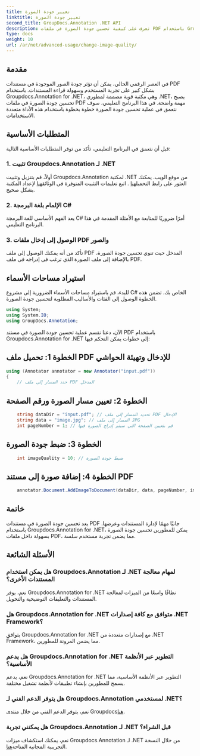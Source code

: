 ```yaml
---
title: تغيير جودة الصورة
linktitle: تغيير جودة الصورة
second_title: GroupDocs.Annotation .NET API
description: تعرف على كيفية تحسين جودة الصورة في ملفات PDF باستخدام Groupdocs.Annotation for .NET. اتبع دليلنا خطوة بخطوة.
type: docs
weight: 10
url: /ar/net/advanced-usage/change-image-quality/
---
```

## مقدمة
في العصر الرقمي الحالي، يمكن أن تؤثر جودة الصور الموجودة في مستندات PDF بشكل كبير على تجربة المستخدم وسهولة قراءة المستندات. باستخدام Groupdocs.Annotation for .NET، وهي مكتبة قوية مصممة لمطوري .NET، يصبح تحسين جودة الصورة في ملفات PDF مهمة واضحة. في هذا البرنامج التعليمي، سوف نتعمق في عملية تحسين جودة الصورة خطوة بخطوة باستخدام هذه الأداة متعددة الاستخدامات.
## المتطلبات الأساسية
قبل أن نتعمق في البرنامج التعليمي، تأكد من توفر المتطلبات الأساسية التالية:
### 1. تثبيت Groupdocs.Annotation لـ .NET
 أولاً، قم بتنزيل وتثبيت Groupdocs.Annotation لمكتبة .NET من موقع الويب. يمكنك العثور على رابط التحميل[هنا](https://releases.groupdocs.com/annotation/net/) . اتبع تعليمات التثبيت المتوفرة في الوثائق[هنا](https://reference.groupdocs.com/annotation/net/) لإعداد المكتبة بشكل صحيح.
### 2. الإلمام بلغة البرمجة C#
يعد الفهم الأساسي للغة البرمجة C# أمرًا ضروريًا للمتابعة مع الأمثلة المقدمة في هذا البرنامج التعليمي.
### 3. الوصول إلى إدخال ملفات PDF والصور
تأكد من أنه يمكنك الوصول إلى ملف PDF المدخل حيث تنوي تحسين جودة الصورة، بالإضافة إلى ملف الصورة الذي ترغب في إدراجه في ملف PDF.

## استيراد مساحات الأسماء
للبدء، قم باستيراد مساحات الأسماء الضرورية إلى مشروع C# الخاص بك. تضمن هذه الخطوة الوصول إلى الفئات والأساليب المطلوبة لتحسين جودة الصورة.

```csharp
using System;
using System.IO;
using GroupDocs.Annotation;
```

الآن، دعنا نقسم عملية تحسين جودة الصورة في مستند PDF باستخدام Groupdocs.Annotation for .NET إلى خطوات يمكن التحكم فيها:
## الخطوة 1: تحميل ملف PDF للإدخال وتهيئة الحواشي
```csharp
using (Annotator annotator = new Annotator("input.pdf"))
{
    // حدد المسار إلى ملف PDF المدخل
```
## الخطوة 2: تعيين مسار الصورة ورقم الصفحة
```csharp
    string dataDir = "input.pdf"; // تحديد المسار إلى ملف PDF الإدخال
    string data = "image.jpg"; // المسار إلى ملف JPG
    int pageNumber = 1; // قم بتعيين الصفحة التي سيتم إدراج الصورة فيها
```
## الخطوة 3: ضبط جودة الصورة
```csharp
    int imageQuality = 10; // ضبط جودة الصورة
```
## الخطوة 4: إضافة صورة إلى مستند PDF
```csharp
    annotator.Document.AddImageToDocument(dataDir, data, pageNumber, imageQuality);
```

## خاتمة
يعد تحسين جودة الصورة في مستندات PDF جانبًا مهمًا لإدارة المستندات وعرضها. باستخدام Groupdocs.Annotation for .NET، يمكن للمطورين تحسين جودة الصورة بسهولة داخل ملفات PDF، مما يضمن تجربة مستخدم سلسة.
## الأسئلة الشائعة
### هل يمكن استخدام Groupdocs.Annotation لـ .NET لمهام معالجة المستندات الأخرى؟
نعم، يوفر Groupdocs.Annotation for .NET نطاقًا واسعًا من الميزات لمعالجة المستندات والتعليقات التوضيحية والتحويل.
### هل Groupdocs.Annotation for .NET متوافق مع كافة إصدارات .NET Framework؟
يتوافق Groupdocs.Annotation for .NET مع إصدارات متعددة من .NET Framework، مما يضمن المرونة للمطورين.
### هل يدعم Groupdocs.Annotation for .NET التطوير عبر الأنظمة الأساسية؟
نعم، يدعم Groupdocs.Annotation for .NET التطوير عبر الأنظمة الأساسية، مما يسمح للمطورين بإنشاء تطبيقات لأنظمة تشغيل مختلفة.
### هل يتوفر الدعم الفني لـ Groupdocs.Annotation لمستخدمي .NET؟
 نعم، يتوفر الدعم الفني من خلال منتدى Groupdocs[هنا](https://forum.groupdocs.com/c/annotation/10).
### هل يمكنني تجربة Groupdocs.Annotation لـ .NET قبل الشراء؟
 نعم، يمكنك استكشاف ميزات Groupdocs.Annotation لـ .NET من خلال النسخة التجريبية المجانية المتاحة[هنا](https://releases.groupdocs.com/).